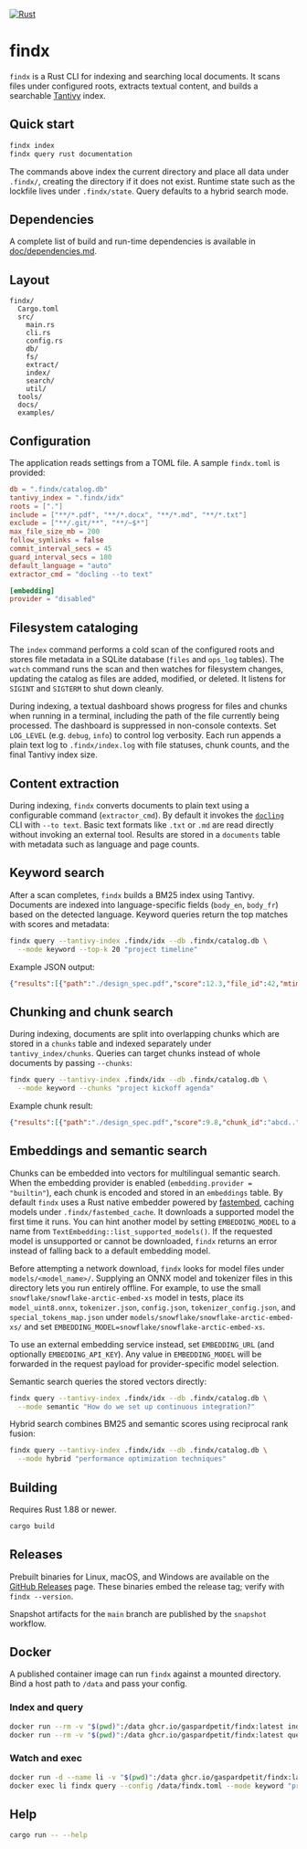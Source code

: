 [![Rust](https://github.com/gaspardpetit/findx/actions/workflows/rust.yml/badge.svg)](https://github.com/gaspardpetit/findx/actions/workflows/rust.yml)
# findx

`findx` is a Rust CLI for indexing and searching local documents. It scans files under configured roots, extracts textual content, and builds a searchable [Tantivy](https://tantivy-search.github.io/) index.

## Quick start

```bash
findx index
findx query rust documentation
```

The commands above index the current directory and place all data under `.findx/`, creating the directory if it does not exist. Runtime state such as the lockfile lives under `.findx/state`. Query defaults to a hybrid search mode.

## Dependencies

A complete list of build and run-time dependencies is available in [doc/dependencies.md](doc/dependencies.md).

## Layout

```
findx/
  Cargo.toml
  src/
    main.rs
    cli.rs
    config.rs
    db/
    fs/
    extract/
    index/
    search/
    util/
  tools/
  docs/
  examples/
```

## Configuration

The application reads settings from a TOML file. A sample `findx.toml` is provided:

```toml
db = ".findx/catalog.db"
tantivy_index = ".findx/idx"
roots = ["."]
include = ["**/*.pdf", "**/*.docx", "**/*.md", "**/*.txt"]
exclude = ["**/.git/**", "**/~$*"]
max_file_size_mb = 200
follow_symlinks = false
commit_interval_secs = 45
guard_interval_secs = 180
default_language = "auto"
extractor_cmd = "docling --to text"

[embedding]
provider = "disabled"
```

## Filesystem cataloging

The `index` command performs a cold scan of the configured roots and
stores file metadata in a SQLite database (`files` and `ops_log` tables).
The `watch` command runs the scan and then watches for filesystem
changes, updating the catalog as files are added, modified, or deleted.
It listens for `SIGINT` and `SIGTERM` to shut down cleanly.

During indexing, a textual dashboard shows progress for files and chunks
when running in a terminal, including the path of the file currently
being processed. The dashboard is suppressed in non-console contexts.
Set `LOG_LEVEL` (e.g. `debug`, `info`) to control log verbosity. Each
run appends a plain text log to `.findx/index.log` with file statuses,
chunk counts, and the final Tantivy index size.

## Content extraction

During indexing, `findx` converts documents to plain text using a
configurable command (`extractor_cmd`). By default it invokes the
[`docling`](https://github.com/docling) CLI with `--to text`. Basic text
formats like `.txt` or `.md` are read directly without invoking an
external tool.
Results are stored in a `documents` table with metadata such as language
and page counts.

## Keyword search

After a scan completes, `findx` builds a BM25 index using Tantivy.
Documents are indexed into language-specific fields (`body_en`, `body_fr`) based on the
detected language. Keyword queries return the top matches with scores and metadata:

```bash
findx query --tantivy-index .findx/idx --db .findx/catalog.db \
  --mode keyword --top-k 20 "project timeline"
```

Example JSON output:

```json
{"results":[{"path":"./design_spec.pdf","score":12.3,"file_id":42,"mtime":"2025-07-05T12:43:11Z"}]}
```

## Chunking and chunk search

During indexing, documents are split into overlapping chunks which are stored in a `chunks`
table and indexed separately under `tantivy_index/chunks`. Queries can target chunks instead
of whole documents by passing `--chunks`:

```bash
findx query --tantivy-index .findx/idx --db .findx/catalog.db \
  --mode keyword --chunks "project kickoff agenda"
```

Example chunk result:

```json
{"results":[{"path":"./design_spec.pdf","score":9.8,"chunk_id":"abcd..","start_byte":182340,"end_byte":183912}]}
```

## Embeddings and semantic search

Chunks can be embedded into vectors for multilingual semantic search. When the
embedding provider is enabled (`embedding.provider = "builtin"`), each chunk is
  encoded and stored in an `embeddings` table. By default `findx` uses a
  Rust native embedder powered by [fastembed](https://crates.io/crates/fastembed),
  caching models under `.findx/fastembed_cache`. It downloads a supported model
  the first time it runs. You can hint another
  model by setting `EMBEDDING_MODEL` to a name from
  `TextEmbedding::list_supported_models()`. If the requested model is unsupported
  or cannot be downloaded, `findx` returns an error instead of falling back
to a default embedding model.

Before attempting a network download, `findx` looks for model files under
`models/<model_name>/`. Supplying an ONNX model and tokenizer files in this
directory lets you run entirely offline. For example, to use the small
`snowflake/snowflake-arctic-embed-xs` model in tests, place its
`model_uint8.onnx`, `tokenizer.json`, `config.json`, `tokenizer_config.json`,
and `special_tokens_map.json` under
`models/snowflake/snowflake-arctic-embed-xs/` and set
`EMBEDDING_MODEL=snowflake/snowflake-arctic-embed-xs`.

To use an external embedding service instead, set `EMBEDDING_URL` (and
optionally `EMBEDDING_API_KEY`). Any value in `EMBEDDING_MODEL` will be forwarded
in the request payload for provider-specific model selection.

Semantic search queries the stored vectors directly:

```bash
findx query --tantivy-index .findx/idx --db .findx/catalog.db \
  --mode semantic "How do we set up continuous integration?"
```

Hybrid search combines BM25 and semantic scores using reciprocal rank fusion:

```bash
findx query --tantivy-index .findx/idx --db .findx/catalog.db \
  --mode hybrid "performance optimization techniques"
```

## Building

Requires Rust 1.88 or newer.

```bash
cargo build
```

## Releases

Prebuilt binaries for Linux, macOS, and Windows are available on the [GitHub Releases](https://github.com/gaspardpetit/findx/releases) page.
These binaries embed the release tag; verify with `findx --version`.

Snapshot artifacts for the `main` branch are published by the `snapshot` workflow.

## Docker

A published container image can run `findx` against a mounted directory. Bind a host path to `/data` and pass your config.

### Index and query

```bash
docker run --rm -v "$(pwd)":/data ghcr.io/gaspardpetit/findx:latest index --config /data/findx.toml
docker run --rm -v "$(pwd)":/data ghcr.io/gaspardpetit/findx:latest query --config /data/findx.toml --mode keyword "project timeline"
```

### Watch and exec

```bash
docker run -d --name li -v "$(pwd)":/data ghcr.io/gaspardpetit/findx:latest watch --config /data/findx.toml
docker exec li findx query --config /data/findx.toml --mode keyword "project timeline"
```


## Help

```bash
cargo run -- --help
```
